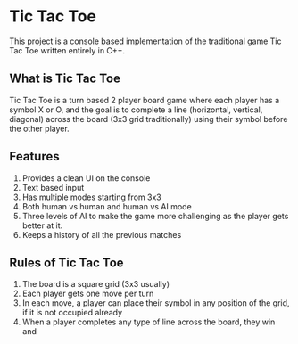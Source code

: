 # Tic Tac Toe

This project is a console based implementation of the traditional game Tic Tac Toe written
entirely in C++.

## What is Tic Tac Toe

Tic Tac Toe is a turn based 2 player board game where each player has a symbol X or O, and the
goal is to complete a line (horizontal, vertical, diagonal) across the board (3x3 grid traditionally)
using their symbol before the other player.

## Features

1. Provides a clean UI on the console
2. Text based input
3. Has multiple modes starting from 3x3
4. Both human vs human and human vs AI mode
5. Three levels of AI to make the game more challenging as the player gets better at it.
6. Keeps a history of all the previous matches

## Rules of Tic Tac Toe

1. The board is a square grid (3x3 usually)
2. Each player gets one move per turn
3. In each move, a player can place their symbol in any position of the grid, if it is not
   occupied already
4. When a player completes any type of line across the board, they win and
